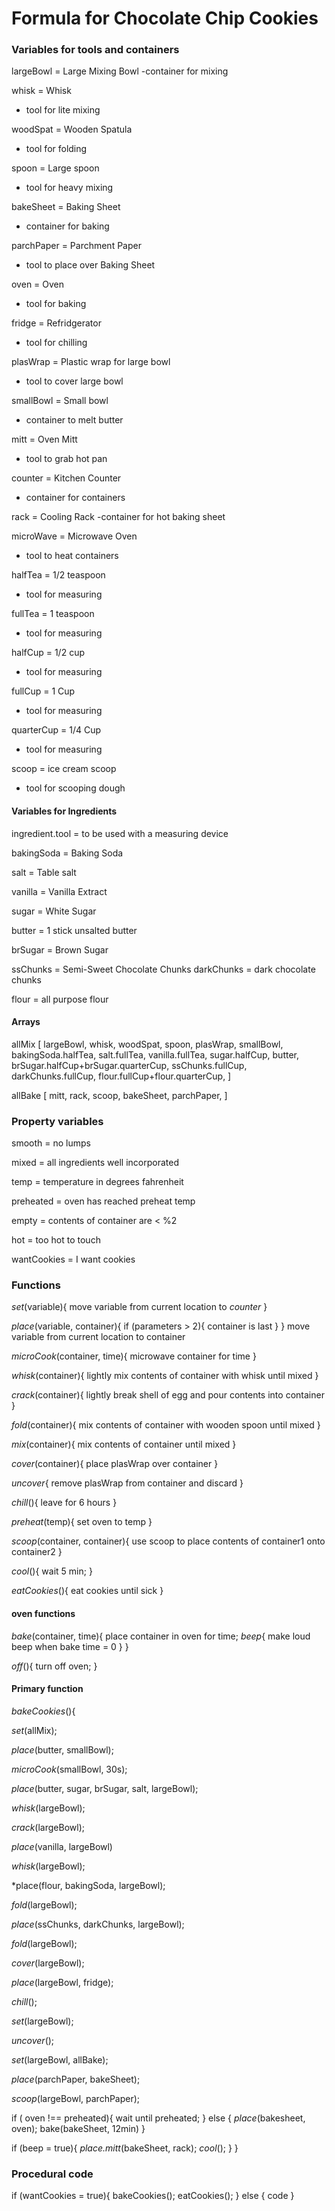 # Formula for Chocolate Chip Cookies

### Variables for tools and containers


largeBowl = Large Mixing Bowl
-container for mixing

whisk = Whisk
- tool for lite mixing

woodSpat = Wooden Spatula
- tool for folding

spoon = Large spoon
- tool for heavy mixing

bakeSheet = Baking Sheet
- container for baking

parchPaper = Parchment Paper 
- tool to place over Baking Sheet

oven = Oven
- tool for baking 

fridge = Refridgerator
- tool for chilling

plasWrap = Plastic wrap for large bowl
- tool to cover large bowl

smallBowl = Small bowl
- container to melt butter

mitt = Oven Mitt
- tool to grab hot pan

counter = Kitchen Counter 
- container for containers

rack = Cooling Rack
-container for hot baking sheet

microWave = Microwave Oven
- tool to heat containers 

halfTea = 1/2 teaspoon 
- tool for measuring

fullTea = 1 teaspoon
- tool for measuring

halfCup = 1/2 cup
- tool for measuring

fullCup = 1 Cup
- tool for measuring

quarterCup = 1/4 Cup
- tool for measuring

scoop = ice cream scoop
- tool for scooping dough


#### Variables for Ingredients

ingredient.tool = to be used with a measuring device

bakingSoda = Baking Soda

salt = Table salt

vanilla = Vanilla Extract

sugar = White Sugar

butter = 1 stick unsalted butter

brSugar = Brown Sugar

ssChunks = Semi-Sweet Chocolate Chunks
darkChunks = dark chocolate chunks

flour = all purpose flour

#### Arrays

allMix [
  largeBowl, whisk, woodSpat, spoon, plasWrap, smallBowl, bakingSoda.halfTea, salt.fullTea, vanilla.fullTea, sugar.halfCup, butter, brSugar.halfCup+brSugar.quarterCup, ssChunks.fullCup, darkChunks.fullCup, flour.fullCup+flour.quarterCup,
]

allBake [
  mitt, rack, scoop, bakeSheet, parchPaper,
]


### Property variables
smooth = no lumps

mixed = all ingredients well incorporated

temp = temperature in degrees fahrenheit

preheated = oven has reached preheat temp

empty = contents of container are < %2

hot = too hot to touch

wantCookies = I want cookies

### Functions


*set*(variable){
  move variable from current location to *counter*
}

*place*(variable, container){
  if (parameters > 2){
    container is last
  }
  } move variable from current location to container
  

*microCook*(container, time){
microwave container for time
}

*whisk*(container){
  lightly mix contents of container with whisk until mixed
}

*crack*(container){
  lightly break shell of egg and pour contents into container
}

*fold*(container){
  mix contents of container with wooden spoon until mixed
}

*mix*(container){
  mix contents of container until mixed
}

*cover*(container){
  place plasWrap over container
}

*uncover*{
  remove plasWrap from container and discard
}

*chill*(){
  leave for 6 hours
}

*preheat*(temp){
  set oven to temp
}

*scoop*(container, container){
  use scoop to place contents of container1 onto container2
}

*cool*(){
  wait 5 min;
}

*eatCookies*(){
  eat cookies until sick
}

#### oven functions

*bake*(container, time){
  place container in oven for time;
  *beep*{
  make loud beep when bake time = 0
}
}

*off*(){
  turn off oven;
}


#### Primary function

*bakeCookies*(){

 *set*(allMix);

 *place*(butter, smallBowl);

 *microCook*(smallBowl, 30s);

 *place*(butter, sugar, brSugar, salt, largeBowl);

 *whisk*(largeBowl);

 *crack*(largeBowl);

 *place*(vanilla, largeBowl)

 *whisk*(largeBowl);

 *place(flour, bakingSoda, largeBowl);

 *fold*(largeBowl);

 *place*(ssChunks, darkChunks, largeBowl);

 *fold*(largeBowl);

 *cover*(largeBowl);

 *place*(largeBowl, fridge);

 *chill*();

 *set*(largeBowl);

 *uncover*();

 *set*(largeBowl, allBake);

 *place*(parchPaper, bakeSheet);

 *scoop*(largeBowl, parchPaper);


 if ( oven !== preheated){
  wait until preheated;
 } else { *place*(bakesheet, oven);
  bake(bakeSheet, 12min)
  }

if (beep = true){
  *place.mitt*(bakeSheet, rack);
  *cool*();
 }
}

### Procedural code

if (wantCookies = true){
  bakeCookies();
  eatCookies();
} else {
  code
}












